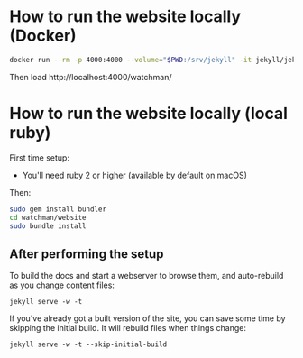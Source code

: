 # How to run the website locally (Docker)

```bash
docker run --rm -p 4000:4000 --volume="$PWD:/srv/jekyll" -it jekyll/jekyll:3 jekyll serve -w
```

Then load http://localhost:4000/watchman/

# How to run the website locally (local ruby)

First time setup:

* You'll need ruby 2 or higher (available by default on macOS)

Then:

```bash
sudo gem install bundler
cd watchman/website
sudo bundle install
```

## After performing the setup

To build the docs and start a webserver to browse them, and auto-rebuild
as you change content files:

```
jekyll serve -w -t
```

If you've already got a built version of the site, you can save some time
by skipping the initial build.  It will rebuild files when things change:

```
jekyll serve -w -t --skip-initial-build
```
